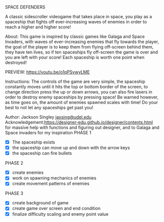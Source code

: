 SPACE DEFENDERS

A classic sidescroller videogame that takes place in space, you play as a spaceship that fights off ever-increasing waves
of enemies in order to reach a higher and higher score!

About: This game is inspired by classic games like Galaga and Space Invaders, with waves of ever-increasing enemies
that fly towards the player, the goal of the player is to keep them from flying off-screen behind them, they have
ten lives, so if ten spaceships fly off-screen the game is over and you are left with your score! Each spaceship is
worth one point when destroyed!

PREVIEW: https://youtu.be/o1qPSywyLME

Instructions: The controls of the game are very simple, the spaceship constantly moves until it hits the top or bottom
border of the screen, to change direction press the up or down arrows, you can also fire lasers in order to destroy
enemy spaceships by pressing space! Be warned however, as time goes on, the amount of enemies spawned scales with time!
Do your best to not let any spaceships get past you!

Author: Jackson Singley
        jaxsing@udel.edu
Acknowledgement:https://designer-edu.github.io/designer/contents.html
                for massive help with functions and figuring out designer,
                and to Galaga and Space invaders for my inspiration
PHASE 1

- [x] The spaceship exists
- [x] the spaceship can move up and down with the arrow keys
- [x] the spaceship can fire bullets

PHASE 2

- [x] create enemies
- [x] work on spawning mechanics of enemies
- [x] create movement patterns of enemies

PHASE 3
- [x] create background of game
- [x] create game over screen and end condition
- [x] finalize difficulty scaling and enemy point value